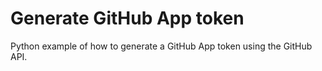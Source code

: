 # Generate GitHub App token

Python example of how to generate a GitHub App token using the GitHub API.
